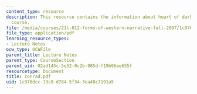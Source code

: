```yaml
---
content_type: resource
description: This resource contains the information about heart of darkness in this
  course.
file: /media/courses/21l-012-forms-of-western-narrative-fall-2007/1c976dcc13c8d7845f343ea48c7191a5_conrad.pdf
file_type: application/pdf
learning_resource_types:
- Lecture Notes
ocw_type: OCWFile
parent_title: Lecture Notes
parent_type: CourseSection
parent_uid: 02ad145c-5e52-0c2b-985d-f19b96ee655f
resourcetype: Document
title: conrad.pdf
uid: 1c976dcc-13c8-d784-5f34-3ea48c7191a5
---
```

